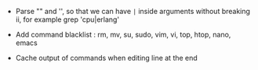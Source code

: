 -	Parse "" and '', so that we can have `|` inside arguments without breaking ii, for example grep 'cpu|erlang'

-	Add command blacklist : rm, mv, su, sudo, vim, vi, top, htop, nano, emacs

-	Cache output of commands when editing line at the end

